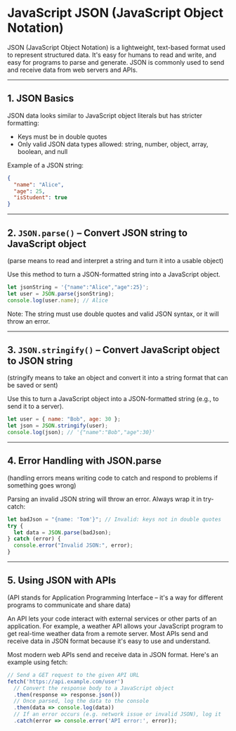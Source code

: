 # JavaScript JSON (JavaScript Object Notation)

JSON (JavaScript Object Notation) is a lightweight, text-based format used to represent structured data. It's easy for humans to read and write, and easy for programs to parse and generate. JSON is commonly used to send and receive data from web servers and APIs.

---

## 1. JSON Basics

JSON data looks similar to JavaScript object literals but has stricter formatting:

* Keys must be in double quotes
* Only valid JSON data types allowed: string, number, object, array, boolean, and null

Example of a JSON string:

```json
{
  "name": "Alice",
  "age": 25,
  "isStudent": true
}
```

---

## 2. `JSON.parse()` – Convert JSON string to JavaScript object

(parse means to read and interpret a string and turn it into a usable object)

Use this method to turn a JSON-formatted string into a JavaScript object.

```js
let jsonString = '{"name":"Alice","age":25}';
let user = JSON.parse(jsonString);
console.log(user.name); // Alice
```

Note: The string must use double quotes and valid JSON syntax, or it will throw an error.

---

## 3. `JSON.stringify()` – Convert JavaScript object to JSON string

(stringify means to take an object and convert it into a string format that can be saved or sent)

Use this to turn a JavaScript object into a JSON-formatted string (e.g., to send it to a server).

```js
let user = { name: "Bob", age: 30 };
let json = JSON.stringify(user);
console.log(json); // '{"name":"Bob","age":30}'
```

---

## 4. Error Handling with JSON.parse

(handling errors means writing code to catch and respond to problems if something goes wrong)

Parsing an invalid JSON string will throw an error. Always wrap it in try-catch:

```js
let badJson = "{name: 'Tom'}"; // Invalid: keys not in double quotes
try {
  let data = JSON.parse(badJson);
} catch (error) {
  console.error("Invalid JSON:", error);
}
```

---

## 5. Using JSON with APIs

(API stands for Application Programming Interface – it's a way for different programs to communicate and share data)

An API lets your code interact with external services or other parts of an application. For example, a weather API allows your JavaScript program to get real-time weather data from a remote server. Most APIs send and receive data in JSON format because it's easy to use and understand.

Most modern web APIs send and receive data in JSON format. Here's an example using fetch:

```js
// Send a GET request to the given API URL
fetch('https://api.example.com/user')
  // Convert the response body to a JavaScript object
  .then(response => response.json())
  // Once parsed, log the data to the console
  .then(data => console.log(data))
  // If an error occurs (e.g. network issue or invalid JSON), log it
  .catch(error => console.error('API error:', error));
```
